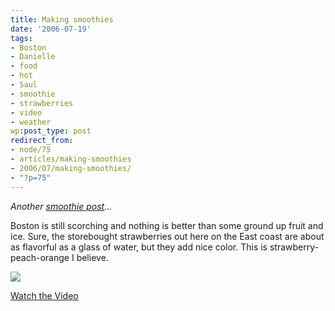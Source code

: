 ```yaml
---
title: Making smoothies
date: '2006-07-19'
tags:
- Boston
- Danielle
- food
- hot
- Saul
- smoothie
- strawberries
- video
- weather
wp:post_type: post
redirect_from:
- node/75
- articles/making-smoothies
- 2006/07/making-smoothies/
- "?p=75"
---
```


_Another [smoothie post](/tags/#smoothie)..._

Boston is still scorching and nothing is better than some ground up fruit and ice. Sure, the storebought strawberries out here on the East coast are about as flavorful as a glass of water, but they add nice color. This is strawberry-peach-orange I believe.

  [ ![](http://blip.tv/uploadedFiles/Bensheldon-MakingSmoothies470-837.jpg) ](http://blip.tv/file/get/Bensheldon-MakingSmoothies470.mp4?source=3)



  [Watch the Video](http://blip.tv/file/get/Bensheldon-MakingSmoothies470.mp4?source=3)

